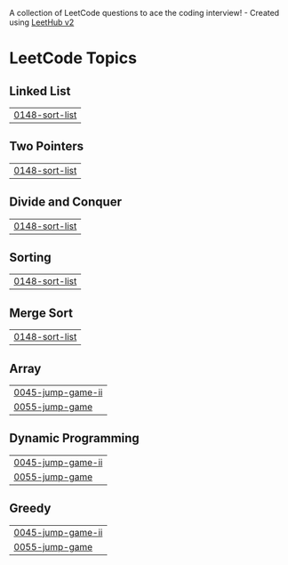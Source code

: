 A collection of LeetCode questions to ace the coding interview! - Created using [LeetHub v2](https://github.com/arunbhardwaj/LeetHub-2.0)
<!---LeetCode Topics Start-->
# LeetCode Topics
## Linked List
|  |
| ------- |
| [0148-sort-list](https://github.com/singhalmanas23/Coding/tree/master/0148-sort-list) |
## Two Pointers
|  |
| ------- |
| [0148-sort-list](https://github.com/singhalmanas23/Coding/tree/master/0148-sort-list) |
## Divide and Conquer
|  |
| ------- |
| [0148-sort-list](https://github.com/singhalmanas23/Coding/tree/master/0148-sort-list) |
## Sorting
|  |
| ------- |
| [0148-sort-list](https://github.com/singhalmanas23/Coding/tree/master/0148-sort-list) |
## Merge Sort
|  |
| ------- |
| [0148-sort-list](https://github.com/singhalmanas23/Coding/tree/master/0148-sort-list) |
## Array
|  |
| ------- |
| [0045-jump-game-ii](https://github.com/singhalmanas23/Coding/tree/master/0045-jump-game-ii) |
| [0055-jump-game](https://github.com/singhalmanas23/Coding/tree/master/0055-jump-game) |
## Dynamic Programming
|  |
| ------- |
| [0045-jump-game-ii](https://github.com/singhalmanas23/Coding/tree/master/0045-jump-game-ii) |
| [0055-jump-game](https://github.com/singhalmanas23/Coding/tree/master/0055-jump-game) |
## Greedy
|  |
| ------- |
| [0045-jump-game-ii](https://github.com/singhalmanas23/Coding/tree/master/0045-jump-game-ii) |
| [0055-jump-game](https://github.com/singhalmanas23/Coding/tree/master/0055-jump-game) |
<!---LeetCode Topics End-->